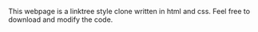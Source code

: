 This webpage is a linktree style clone written in html and css. Feel free to download and modify the code.

